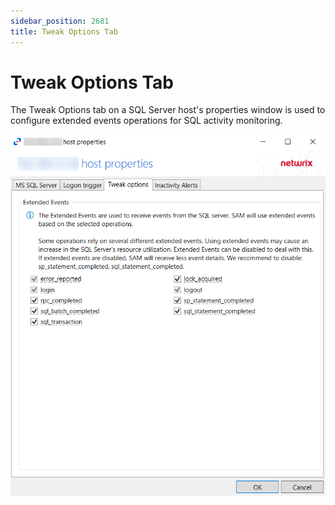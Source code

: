 ```yaml
---
sidebar_position: 2681
title: Tweak Options Tab
---
```


# Tweak Options Tab

The Tweak Options tab on a SQL Server host's properties window is used to configure extended events operations for SQL activity monitoring.

![Tweak Options Tab](../../../../../../../static/images/ActivityMonitor_8.0/Content/Resources/Images/ActivityMonitor/HostProperties/TweakOptions/TweakOptionsTab.png "Tweak Options Tab")